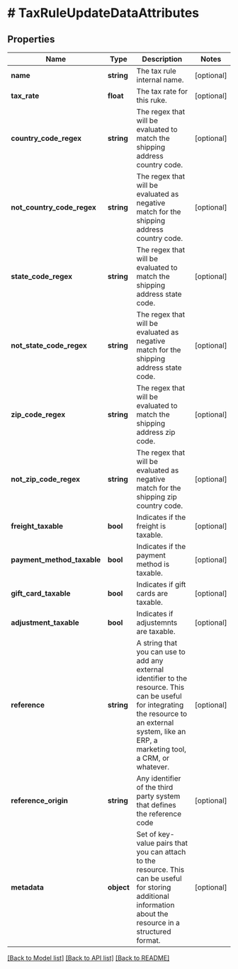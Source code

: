 # # TaxRuleUpdateDataAttributes

## Properties

Name | Type | Description | Notes
------------ | ------------- | ------------- | -------------
**name** | **string** | The tax rule internal name. | [optional]
**tax_rate** | **float** | The tax rate for this ruke. | [optional]
**country_code_regex** | **string** | The regex that will be evaluated to match the shipping address country code. | [optional]
**not_country_code_regex** | **string** | The regex that will be evaluated as negative match for the shipping address country code. | [optional]
**state_code_regex** | **string** | The regex that will be evaluated to match the shipping address state code. | [optional]
**not_state_code_regex** | **string** | The regex that will be evaluated as negative match for the shipping address state code. | [optional]
**zip_code_regex** | **string** | The regex that will be evaluated to match the shipping address zip code. | [optional]
**not_zip_code_regex** | **string** | The regex that will be evaluated as negative match for the shipping zip country code. | [optional]
**freight_taxable** | **bool** | Indicates if the freight is taxable. | [optional]
**payment_method_taxable** | **bool** | Indicates if the payment method is taxable. | [optional]
**gift_card_taxable** | **bool** | Indicates if gift cards are taxable. | [optional]
**adjustment_taxable** | **bool** | Indicates if adjustemnts are taxable. | [optional]
**reference** | **string** | A string that you can use to add any external identifier to the resource. This can be useful for integrating the resource to an external system, like an ERP, a marketing tool, a CRM, or whatever. | [optional]
**reference_origin** | **string** | Any identifier of the third party system that defines the reference code | [optional]
**metadata** | **object** | Set of key-value pairs that you can attach to the resource. This can be useful for storing additional information about the resource in a structured format. | [optional]

[[Back to Model list]](../../README.md#models) [[Back to API list]](../../README.md#endpoints) [[Back to README]](../../README.md)

